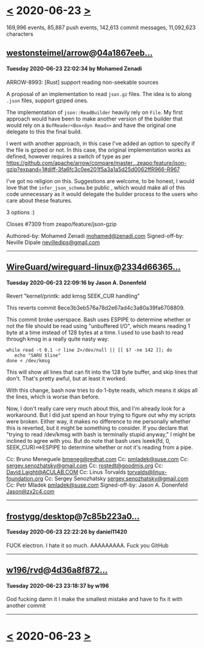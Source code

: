 # [<](2020-06-22.md) 2020-06-23 [>](2020-06-24.md)

169,996 events, 85,887 push events, 142,613 commit messages, 11,092,623 characters


## [westonsteimel/arrow](https://github.com/westonsteimel/arrow)@[04a1867eeb...](https://github.com/westonsteimel/arrow/commit/04a1867eeb58f0c515e7ee5a6300a8f61045a6cd)
#### Tuesday 2020-06-23 22:02:34 by Mohamed Zenadi

ARROW-8993: [Rust] support reading non-seekable sources

A proposal of an implementation to read `json.gz` files. The idea is to along `.json` files, support gziped ones.

The implementation of `json::ReadBuilder` heavily rely on `File`. My first approach would have been to make another version of the builder that would rely on a `BufReader<Box<dyn Read>>` and have the original one delegate to this the final build.

I went with another approach, in this case I've added an option to specify if the file is gziped or not. In this case, the original implementation works as defined, however requires a switch of type as per https://github.com/apache/arrow/compare/master...zeapo:feature/json-gzip?expand=1#diff-3fa6fc3c0ee201f5a3a1a5d25d0062ffR966-R967

I've got no religion on this. Suggestions are welcome, to be honest, I would love that the `infer_json_schema` be public , which would make all of this code unnecessary as it would delegate the builder process to the users who care about these features.

3 options :)

Closes #7309 from zeapo/feature/json-gzip

Authored-by: Mohamed Zenadi <mohamed@zenadi.com>
Signed-off-by: Neville Dipale <nevilledips@gmail.com>

---
## [WireGuard/wireguard-linux](https://github.com/WireGuard/wireguard-linux)@[2334d66365...](https://github.com/WireGuard/wireguard-linux/commit/2334d66365d7033ec495c4e3239edc97df8f0a6b)
#### Tuesday 2020-06-23 22:09:16 by Jason A. Donenfeld

Revert "kernel/printk: add kmsg SEEK_CUR handling"

This reverts commit 8ece3b3eb576a78d2e67ad4c3a80a39fa6708809.

This commit broke userspace. Bash uses ESPIPE to determine whether or
not the file should be read using "unbuffered I/O", which means reading
1 byte at a time instead of 128 bytes at a time. I used to use bash to
read through kmsg in a really quite nasty way:

    while read -t 0.1 -r line 2>/dev/null || [[ $? -ne 142 ]]; do
       echo "SARU $line"
    done < /dev/kmsg

This will show all lines that can fit into the 128 byte buffer, and skip
lines that don't. That's pretty awful, but at least it worked.

With this change, bash now tries to do 1-byte reads, which means it
skips all the lines, which is worse than before.

Now, I don't really care very much about this, and I'm already look for
a workaround. But I did just spend an hour trying to figure out why my
scripts were broken. Either way, it makes no difference to me personally
whether this is reverted, but it might be something to consider. If you
declare that "trying to read /dev/kmsg with bash is terminally stupid
anyway," I might be inclined to agree with you. But do note that bash
uses lseek(fd, 0, SEEK_CUR)==>ESPIPE to determine whether or not it's
reading from a pipe.

Cc: Bruno Meneguele <bmeneg@redhat.com>
Cc: pmladek@suse.com
Cc: sergey.senozhatsky@gmail.com
Cc: rostedt@goodmis.org
Cc: David.Laight@ACULAB.COM
Cc: Linus Torvalds <torvalds@linux-foundation.org>
Cc: Sergey Senozhatsky <sergey.senozhatsky@gmail.com>
Cc: Petr Mladek <pmladek@suse.com>
Signed-off-by: Jason A. Donenfeld <Jason@zx2c4.com>

---
## [frostygg/desktop](https://github.com/frostygg/desktop)@[7c85b223a0...](https://github.com/frostygg/desktop/commit/7c85b223a062dfccce8d7412aa3bb66bda48ef9b)
#### Tuesday 2020-06-23 22:22:26 by daniel11420

FUCK electron. I hate it so much. AAAAAAAAA. Fuck you GitHub

---
## [w196/rvd](https://github.com/w196/rvd)@[4d36a8f872...](https://github.com/w196/rvd/commit/4d36a8f87200af8960cc85220667f0c9df65b9f7)
#### Tuesday 2020-06-23 23:18:37 by w196

God fucking damn it I make the smallest mistake and have to fix it with another commit

---

# [<](2020-06-22.md) 2020-06-23 [>](2020-06-24.md)

